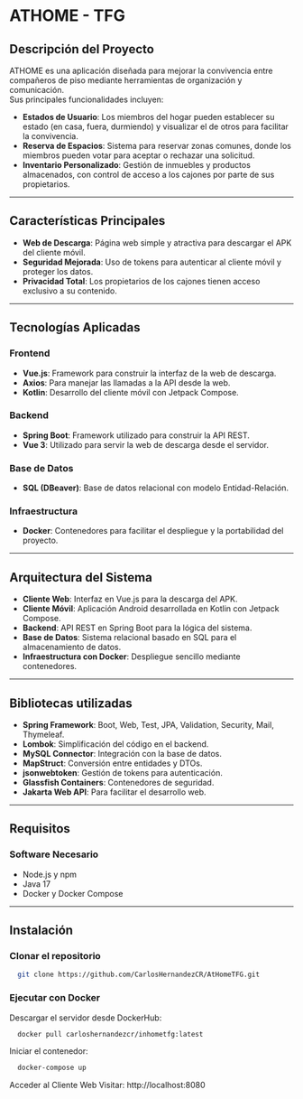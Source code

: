 # **ATHOME - TFG**

## **Descripción del Proyecto**
ATHOME es una aplicación diseñada para mejorar la convivencia entre compañeros de piso mediante herramientas de organización y comunicación.  
Sus principales funcionalidades incluyen:  
- **Estados de Usuario**: Los miembros del hogar pueden establecer su estado (en casa, fuera, durmiendo) y visualizar el de otros para facilitar la convivencia.  
- **Reserva de Espacios**: Sistema para reservar zonas comunes, donde los miembros pueden votar para aceptar o rechazar una solicitud.  
- **Inventario Personalizado**: Gestión de inmuebles y productos almacenados, con control de acceso a los cajones por parte de sus propietarios.

---

## **Características Principales**
- **Web de Descarga**: Página web simple y atractiva para descargar el APK del cliente móvil.  
- **Seguridad Mejorada**: Uso de tokens para autenticar al cliente móvil y proteger los datos.  
- **Privacidad Total**: Los propietarios de los cajones tienen acceso exclusivo a su contenido.  

---

## **Tecnologías Aplicadas**

### **Frontend**
- **Vue.js**: Framework para construir la interfaz de la web de descarga.  
- **Axios**: Para manejar las llamadas a la API desde la web.  
- **Kotlin**: Desarrollo del cliente móvil con Jetpack Compose.  

### **Backend**
- **Spring Boot**: Framework utilizado para construir la API REST.  
- **Vue 3**: Utilizado para servir la web de descarga desde el servidor.  

### **Base de Datos**
- **SQL (DBeaver)**: Base de datos relacional con modelo Entidad-Relación.  

### **Infraestructura**
- **Docker**: Contenedores para facilitar el despliegue y la portabilidad del proyecto.  

---

## **Arquitectura del Sistema**
- **Cliente Web**: Interfaz en Vue.js para la descarga del APK.  
- **Cliente Móvil**: Aplicación Android desarrollada en Kotlin con Jetpack Compose.  
- **Backend**: API REST en Spring Boot para la lógica del sistema.  
- **Base de Datos**: Sistema relacional basado en SQL para el almacenamiento de datos.  
- **Infraestructura con Docker**: Despliegue sencillo mediante contenedores.  

---

## **Bibliotecas utilizadas**
- **Spring Framework**: Boot, Web, Test, JPA, Validation, Security, Mail, Thymeleaf.  
- **Lombok**: Simplificación del código en el backend.  
- **MySQL Connector**: Integración con la base de datos.  
- **MapStruct**: Conversión entre entidades y DTOs.  
- **jsonwebtoken**: Gestión de tokens para autenticación.  
- **Glassfish Containers**: Contenedores de seguridad.  
- **Jakarta Web API**: Para facilitar el desarrollo web.  

---

## **Requisitos**
### **Software Necesario**
- Node.js y npm  
- Java 17  
- Docker y Docker Compose  

---

## **Instalación**
### **Clonar el repositorio**
```bash
  git clone https://github.com/CarlosHernandezCR/AtHomeTFG.git
```

### **Ejecutar con Docker**
Descargar el servidor desde DockerHub:
```bash
  docker pull carloshernandezcr/inhometfg:latest
```
Iniciar el contenedor:
```bash
  docker-compose up
```
Acceder al Cliente Web
Visitar: http://localhost:8080
